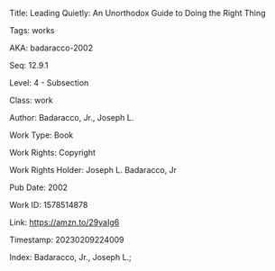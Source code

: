 Title:  Leading Quietly: An Unorthodox Guide to Doing the Right Thing

Tags:   works

AKA:    badaracco-2002

Seq:    12.9.1

Level:  4 - Subsection

Class:  work

Author: Badaracco, Jr., Joseph L.

Work Type: Book

Work Rights: Copyright

Work Rights Holder: Joseph L. Badaracco, Jr

Pub Date: 2002

Work ID: 1578514878

Link:   https://amzn.to/29yaIg6

Timestamp: 20230209224009

Index:  Badaracco, Jr., Joseph L.; 
